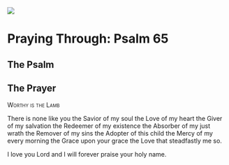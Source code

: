 <img class="intro-right" src="/images/art-paris-psalter.jpg">

# Praying Through: Psalm 65

## The Psalm

## The Prayer

<div style="font-variant: small-caps;">
Worthy is the Lamb
</div>


There is none like you
  the Savior of my soul
  the Love of my heart
  the Giver of my salvation
  the Redeemer of my existence
  the Absorber of my just wrath
  the Remover of my sins
  the Adopter of this child
  the Mercy of my every morning
  the Grace upon your grace
  the Love that steadfastly me so.

I love you Lord
  and I will forever praise your holy name.
